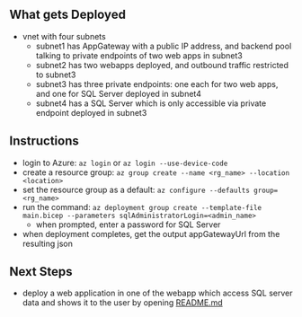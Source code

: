 ## What gets Deployed
* vnet with four subnets
  * subnet1 has AppGateway with a public IP address, and backend pool talking to private endpoints of two web apps in subnet3
  * subnet2 has two webapps deployed, and outbound traffic restricted to subnet3
  * subnet3 has three private endpoints: one each for two web apps, and one for SQL Server deployed in subnet4
  * subnet4 has a SQL Server which is only accessible via private endpoint deployed in subnet3

## Instructions

* login to Azure: `az login` or `az login --use-device-code`
* create a resource group: `az group create --name <rg_name> --location <location>`
* set the resource group as a default: `az configure --defaults group=<rg_name>`
* run the command: `az deployment group create --template-file main.bicep --parameters sqlAdministratorLogin=<admin_name> `
  * when prompted, enter a password for SQL Server
* when deployment completes, get the output appGatewayUrl from the resulting json

## Next Steps
* deploy a web application in one of the webapp which access SQL server data and shows it to the user by opening [README.md](appgw-appsvc-sqldb/README.md)
